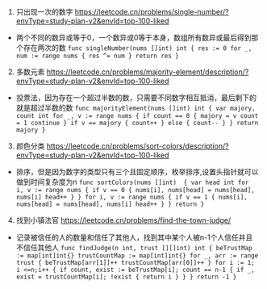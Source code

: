 1. 只出现一次的数字 https://leetcode.cn/problems/single-number/?envType=study-plan-v2&envId=top-100-liked
- 两个不同的数异或等于0，一个数异或0等于本身，数组所有数异或最后得到那个存在两次的数
`
func singleNumber(nums []int) int {
    res := 0
    for _, num := range nums {
        res ^= num
    }
    return res
}
`
2. 多数元素 https://leetcode.cn/problems/majority-element/description/?envType=study-plan-v2&envId=top-100-liked
- 投票法，因为存在一个超过半数的数，只需要不同数字相互抵消，最后剩下的就是超过半数的数
`
func majorityElement(nums []int) int {
    var majory, count int
    for _, v := range nums {
        if count == 0 {
            majory = v
            count = 1
            continue
        }
        if v == majory {
            count++
        } else {
            count--
        }
    }
    return majory
}
`
3. 颜色分类 https://leetcode.cn/problems/sort-colors/description/?envType=study-plan-v2&envId=top-100-liked
- 排序，但是因为数字的类型只有三个且固定顺序，枚举排序,设置头指针就可以做到时间复杂度为n
`
func sortColors(nums []int)  {
    var head int
    for i, v := range nums {
        if v == 0 {
            nums[i], nums[head] = nums[head], nums[i]
            head++
        }
    }
    for i, v := range nums {
         if v == 1 {
            nums[i], nums[head] = nums[head], nums[i]
            head++
        }
    }
    return
}
`
4. 找到小镇法官 https://leetcode.cn/problems/find-the-town-judge/
- 记录被信任的人的数量和信任了其他人，找到其中某个人被n-1个人信任并且不信任其他人
`
func findJudge(n int, trust [][]int) int {
    beTrustMap := map[int]int{}
    trustCountMap := map[int]int{}
    for _, arr := range trust {
        beTrustMap[arr[1]]++
        trustCountMap[arr[0]]++
    }
    for i := 1; i <=n;i++ {
        if count, exist := beTrustMap[i]; count == n-1 {
            if _, exist = trustCountMap[i]; !exist {
                return i
            }
        }
    }
    return -1
}
`